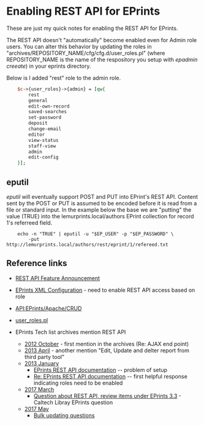 
# Enabling REST API for EPrints

These are just my quick notes for enabling the REST API for EPrints. 

The REST API doesn't "automatically" become enabled even for Admin role users. You can alter this behavior
by updating the roles in "archives/REPOSITORY_NAME/cfg/cfg.d/user_roles.pl" (where REPOSITORY_NAME is the
name of the respository you setup with _epadmin creeate_) in your eprints directory.

Below is I added "rest" role to the admin role.

```perl
    $c->{user_roles}->{admin} = [qw{
	    rest
	    general
	    edit-own-record
	    saved-searches
	    set-password
	    deposit
	    change-email
	    editor
	    view-status
	    staff-view
	    admin
	    edit-config
    }];
```

## eputil

_eputil_ will eventually support POST and PUT into EPrint's REST API. Content sent by the POST or PUT is assumed to be
encoded before it is read from a file or standard input. In the example below the base we are "putting"
the value (TRUE) into the lemurprints.local/authors EPrint collection for record 1's referreed field.

```shell
    echo -n "TRUE" | eputil -u "$EP_USER" -p "$EP_PASSWORD" \
        -put http://lemurprints.local/authors/rest/eprint/1/refereed.txt
```



## Reference links

+ [REST API Feature Announcement](http://wiki.eprints.org/w/New_Features_in_EPrints_3.2)
+ [EPrints XML Configuration](https://wiki.eprints.org/w/EPScript) - need to enable REST API access based on role
+ [API:EPrints/Apache/CRUD](http://wiki.eprints.org/w/API:EPrints/Apache/CRUD)
+ [user_roles.pl](https://wiki.eprints.org/w/User_roles.pl)

+ EPrints Tech list archives mention REST API
    + [2012 October](http://mailman.ecs.soton.ac.uk/pipermail/eprints-tech/2012-October/001176.html) - first mention in the archives (Re: AJAX end point)
    + [2013 April](http://mailman.ecs.soton.ac.uk/pipermail/eprints-tech/2013-April/001809.html) - another mention "Edit, Update and delter report from third party tool"
    + [2013 January](http://mailman.ecs.soton.ac.uk/pipermail/eprints-tech/2013-January/)
        + [EPrints REST API documentation](http://mailman.ecs.soton.ac.uk/pipermail/eprints-tech/2013-January/001462.html) -- problem of setup
        + [Re: EPrints REST API documentation](http://mailman.ecs.soton.ac.uk/pipermail/eprints-tech/2013-January/001465.html) -- first helpful response indicating roles need to be enabled
    + [2017 March](http://mailman.ecs.soton.ac.uk/pipermail/eprints-tech/2017-March/)
        + [Question about REST API, review items under EPrints 3.3](http://mailman.ecs.soton.ac.uk/pipermail/eprints-tech/2017-March/006346.html) - Caltech Libray EPrints question
    + [2017 May](http://mailman.ecs.soton.ac.uk/pipermail/eprints-tech/2017-May/)
        + [Bulk updating questions](http://mailman.ecs.soton.ac.uk/pipermail/eprints-tech/2017-May/006516.html)

